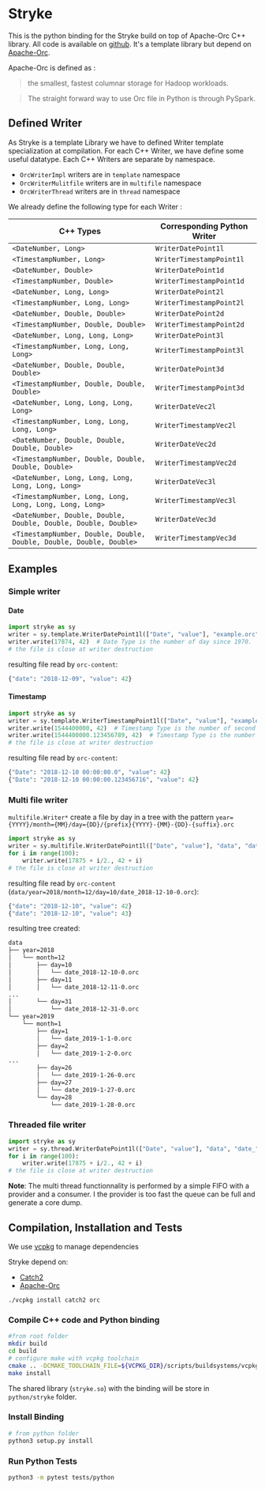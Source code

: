 # Stryke

This is the python binding for the Stryke build on top of Apache-Orc C++ library. All code is available on [github](https://github.com/edmBernard/Stryke). It's a template library but depend on [Apache-Orc](https://orc.apache.org/).

Apache-Orc is defined as :
> the smallest, fastest columnar storage for Hadoop workloads.

> The straight forward way to use Orc file in Python is through PySpark.

## Defined Writer

As Stryke is a template Library we have to defined Writer template specialization at compilation.
For each C++ Writer, we have define some useful datatype. Each C++ Writers are separate by namespace.
* `OrcWriterImpl` writers are in `template` namespace
* `OrcWriterMulitfile` writers are in `multifile` namespace
* `OrcWriterThread` writers are in `thread` namespace

We already define the following type for each Writer :

| C++ Types | Corresponding Python Writer |
|--|--|
| `<DateNumber, Long>` | `WriterDatePoint1l` |
| `<TimestampNumber, Long>` | `WriterTimestampPoint1l` |
| `<DateNumber, Double>` | `WriterDatePoint1d` |
| `<TimestampNumber, Double>` | `WriterTimestampPoint1d` |
| `<DateNumber, Long, Long>` | `WriterDatePoint2l` |
| `<TimestampNumber, Long, Long>` | `WriterTimestampPoint2l` |
| `<DateNumber, Double, Double>` | `WriterDatePoint2d` |
| `<TimestampNumber, Double, Double>` | `WriterTimestampPoint2d` |
| `<DateNumber, Long, Long, Long>` | `WriterDatePoint3l` |
| `<TimestampNumber, Long, Long, Long>` | `WriterTimestampPoint3l` |
| `<DateNumber, Double, Double, Double>` | `WriterDatePoint3d` |
| `<TimestampNumber, Double, Double, Double>` | `WriterTimestampPoint3d` |
| `<DateNumber, Long, Long, Long, Long>` | `WriterDateVec2l` |
| `<TimestampNumber, Long, Long, Long, Long>` | `WriterTimestampVec2l` |
| `<DateNumber, Double, Double, Double, Double>` | `WriterDateVec2d` |
| `<TimestampNumber, Double, Double, Double, Double>` | `WriterTimestampVec2d` |
| `<DateNumber, Long, Long, Long, Long, Long, Long>` | `WriterDateVec3l` |
| `<TimestampNumber, Long, Long, Long, Long, Long, Long>` | `WriterTimestampVec3l` |
| `<DateNumber, Double, Double, Double, Double, Double, Double>` | `WriterDateVec3d` |
| `<TimestampNumber, Double, Double, Double, Double, Double, Double>` | `WriterTimestampVec3d` |


## Examples

### Simple writer

#### Date

```python
import stryke as sy
writer = sy.template.WriterDatePoint1l(["Date", "value"], "example.orc", sy.WriterOptions())
writer.write(17874, 42)  # Date Type is the number of day since 1970.
# the file is close at writer destruction
```

resulting file read by `orc-content`:
```python
{"date": "2018-12-09", "value": 42}
```

#### Timestamp

```python
import stryke as sy
writer = sy.template.WriterTimestampPoint1l(["Date", "value"], "example.orc", sy.WriterOptions())
writer.write(1544400000, 42)  # Timestamp Type is the number of second since 1970.
writer.write(1544400000.123456789, 42)  # Timestamp Type is the number of second since 1970.
# the file is close at writer destruction
```

resulting file read by `orc-content`:
```python
{"Date": "2018-12-10 00:00:00.0", "value": 42}
{"Date": "2018-12-10 00:00:00.123456716", "value": 42}
```

### Multi file writer

`multifile.Writer*` create a file by day in a tree with the pattern `year={YYYY}/month={MM}/day={DD}/{prefix}{YYYY}-{MM}-{DD}-{suffix}.orc`
```python
import stryke as sy
writer = sy.multifile.WriterDatePoint1l(["Date", "value"], "data", "date_", sy.WriterOptions())
for i in range(100):
    writer.write(17875 + i/2., 42 + i)
# the file is close at writer destruction
```

resulting file read by `orc-content` (`data/year=2018/month=12/day=10/date_2018-12-10-0.orc`):
```python
{"date": "2018-12-10", "value": 42}
{"date": "2018-12-10", "value": 43}
```

resulting tree created:
```bash
data
├── year=2018
│   └── month=12
│       ├── day=10
│       │   └── date_2018-12-10-0.orc
│       ├── day=11
│       │   └── date_2018-12-11-0.orc
...
│       └── day=31
│           └── date_2018-12-31-0.orc
└── year=2019
    └── month=1
        ├── day=1
        │   └── date_2019-1-1-0.orc
        ├── day=2
        │   └── date_2019-1-2-0.orc
...
        ├── day=26
        │   └── date_2019-1-26-0.orc
        ├── day=27
        │   └── date_2019-1-27-0.orc
        └── day=28
            └── date_2019-1-28-0.orc
```

### Threaded file writer

```python
import stryke as sy
writer = sy.thread.WriterDatePoint1l(["Date", "value"], "data", "date_", sy.WriterOptions())
for i in range(100):
    writer.write(17875 + i/2., 42 + i)
# the file is close at writer destruction
```

**Note**: The multi thread functionnality is performed by a simple FIFO with a provider and a consumer. I the provider is too fast the queue can be full and generate a core dump.

## Compilation, Installation and Tests

We use [vcpkg](https://github.com/Microsoft/vcpkg) to manage dependencies

Stryke depend on:
* [Catch2](https://github.com/catchorg/Catch2)
* [Apache-Orc](https://orc.apache.org/)

```
./vcpkg install catch2 orc
```

### Compile C++ code and Python binding

```bash
#from root folder
mkdir build
cd build
# configure make with vcpkg toolchain
cmake .. -DCMAKE_TOOLCHAIN_FILE=${VCPKG_DIR}/scripts/buildsystems/vcpkg.cmake -DBUILD_PYTHON_BINDING
make install
```

The shared library (`stryke.so`) with the binding will be store in `python/stryke` folder.

### Install Binding

```bash
# from python folder
python3 setup.py install
```

### Run Python Tests

```bash
python3 -m pytest tests/python
```
